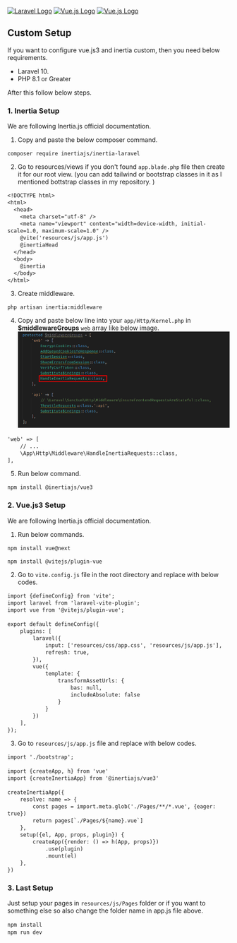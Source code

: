 <a href="https://laravel.com" target="_blank"><img src="https://raw.githubusercontent.com/laravel/art/master/logo-lockup/5%20SVG/2%20CMYK/1%20Full%20Color/laravel-logolockup-cmyk-red.svg" width="200" alt="Laravel Logo"></a>
<a href="https://vuejs.org/" target="_blank"><img src="https://avatars.githubusercontent.com/u/6128107?s=200&v=4" width="80" alt="Vue.js Logo"></a>
<a href="https://inertiajs.com/" target="_blank"><img src="https://avatars.githubusercontent.com/u/47703742?s=200&v=4" width="80" alt="Vue.js Logo"></a>

## Custom Setup

If you want to configure vue.js3 and inertia custom, then you need below requirements.

* Laravel 10.
* PHP 8.1 or Greater

After this follow below steps.

### 1. Inertia Setup

We are following Inertia.js official documentation.

1. Copy and paste the below composer command.

```
composer require inertiajs/inertia-laravel
```

2. Go to resources/views if you don't found `app.blade.php` file then create it for our root view. (you can add tailwind or bootstrap classes in it as I mentioned bottstrap classes in my repository.
   )

```
<!DOCTYPE html>
<html>
  <head>
    <meta charset="utf-8" />
    <meta name="viewport" content="width=device-width, initial-scale=1.0, maximum-scale=1.0" />
    @vite('resources/js/app.js')
    @inertiaHead
  </head>
  <body>
    @inertia
  </body>
</html>
```

3. Create middleware.

```
php artisan inertia:middleware
```

4. Copy and paste below line into your `app/Http/Kernel.php` in **$middlewareGroups** `web` array like below image.
   ![img.png](img.png)

```
'web' => [
    // ...
    \App\Http\Middleware\HandleInertiaRequests::class,
],
```

5. Run below command.

```
npm install @inertiajs/vue3
```

### 2. Vue.js3 Setup

We are following Inertia.js official documentation.

1. Run below commands.

```
npm install vue@next
```

```
npm install @vitejs/plugin-vue
```

2. Go to `vite.config.js` file in the root directory and replace with below codes.

```
import {defineConfig} from 'vite';
import laravel from 'laravel-vite-plugin';
import vue from '@vitejs/plugin-vue';

export default defineConfig({
    plugins: [
        laravel({
            input: ['resources/css/app.css', 'resources/js/app.js'],
            refresh: true,
        }),
        vue({
            template: {
                transformAssetUrls: {
                    bas: null,
                    includeAbsolute: false
                }
            }
        })
    ],
});
```

3. Go to `resources/js/app.js` file and replace with below codes.

```
import './bootstrap';

import {createApp, h} from 'vue'
import {createInertiaApp} from '@inertiajs/vue3'

createInertiaApp({
    resolve: name => {
        const pages = import.meta.glob('./Pages/**/*.vue', {eager: true})
        return pages[`./Pages/${name}.vue`]
    },
    setup({el, App, props, plugin}) {
        createApp({render: () => h(App, props)})
            .use(plugin)
            .mount(el)
    },
})
```

### 3. Last Setup

Just setup your pages in `resources/js/Pages` folder or if you want to something else so also change the folder name in app.js file above.

`npm install`
<br />
`npm run dev`